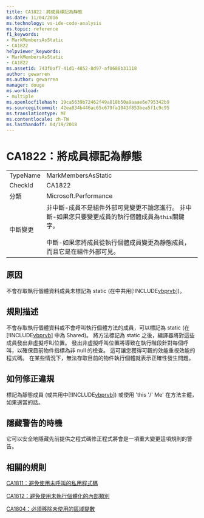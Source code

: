 ```yaml
---
title: CA1822：將成員標記為靜態
ms.date: 11/04/2016
ms.technology: vs-ide-code-analysis
ms.topic: reference
f1_keywords:
- MarkMembersAsStatic
- CA1822
helpviewer_keywords:
- MarkMembersAsStatic
- CA1822
ms.assetid: 743f0af7-41d1-4852-8d97-af0688b31118
author: gewarren
ms.author: gewarren
manager: douge
ms.workload:
- multiple
ms.openlocfilehash: 19ca5639b72462f49a818b50a9aaae6e795342b9
ms.sourcegitcommit: 42ea834b446ac65c679fa1043f853bea5f1c9c95
ms.translationtype: MT
ms.contentlocale: zh-TW
ms.lasthandoff: 04/19/2018
---
```

# <a name="ca1822-mark-members-as-static"></a>CA1822：將成員標記為靜態
|||
|-|-|
|TypeName|MarkMembersAsStatic|
|CheckId|CA1822|
|分類|Microsoft.Performance|
|中斷變更|非中斷-成員不是組件外部可見變更不論您進行。 非中斷-如果您只要變更成員的執行個體成員為`this`關鍵字。<br /><br /> 中斷-如果您將成員從執行個體成員變更為靜態成員，而且它是在組件外部可見。|

## <a name="cause"></a>原因
 不會存取執行個體資料成員未標記為 static (在中共用[!INCLUDE[vbprvb](../code-quality/includes/vbprvb_md.md)])。

## <a name="rule-description"></a>規則描述
 不會存取執行個體資料或不會呼叫執行個體方法的成員，可以標記為 static (在 [!INCLUDE[vbprvb](../code-quality/includes/vbprvb_md.md)] 中為 Shared)。 將方法標記為 static 之後，編譯器將對這些成員發出非虛擬呼叫位置。 發出非虛擬呼叫位置將導致在執行階段針對每個呼叫，以確保目前物件指標為非 null 的檢查。 這可讓您獲得可觀的效能重視效能的程式碼。 在某些情況下，無法存取目前的物件執行個體就表示正確性發生問題。

## <a name="how-to-fix-violations"></a>如何修正違規
 標記為靜態成員 (或共用中[!INCLUDE[vbprvb](../code-quality/includes/vbprvb_md.md)]) 或使用 'this '/' Me' 在方法主體，如果適當的話。

## <a name="when-to-suppress-warnings"></a>隱藏警告的時機
 它可以安全地隱藏先前提供之程式碼修正程式將會是一項重大變更這項規則的警告。

## <a name="related-rules"></a>相關的規則
 [CA1811：避免使用未呼叫的私用程式碼](../code-quality/ca1811-avoid-uncalled-private-code.md)

 [CA1812：避免使用未執行個體化的內部類別](../code-quality/ca1812-avoid-uninstantiated-internal-classes.md)

 [CA1804：必須移除未使用的區域變數](../code-quality/ca1804-remove-unused-locals.md)